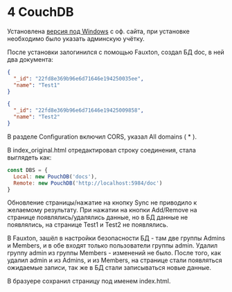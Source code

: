 # 4 CouchDB

Установлена [версия под Windows](https://couchdb.apache.org/#download) с оф. сайта, при установке необходимо было указать админскую учётку.

После установки залогинился с помощью Fauxton, создал БД doc, в ней два документа:
```json
{
  "_id": "22fd8e369b96e6d71646e194250035ee",
  "name": "Test1"
}
```
```json
{
  "_id": "22fd8e369b96e6d71646e19425009858",
  "name": "Test2"
}
```
В разделе Configuration включил CORS, указал All domains ( * ).

В index_original.html отредактировал строку соединения, стала выглядеть как:
```js
const DBS = {
  Local: new PouchDB('docs'),
  Remote: new PouchDB('http://localhost:5984/doc')
}
```

Обновление страницы/нажатие на кнопку Sync не приводило к желаемому результату. При нажатии на кнопки Add/Remove на странице появлялись/удалялись данные, но в БД данные не появлялись, на странице Test1 и Test2 не появлялись.

В Fauxton, зашёл в настройки безопасности БД - там две группы Admins и Members, и в обе входят только пользователи группы admin. Удалил группу admin из группы Members - изменений не было. После того, как удалил admin и из Admins, и из Members, на странице стали появляться ожидаемые записи, так же в БД стали записываться новые данные. 

В бразуере сохранил страницу под именем index.html.
